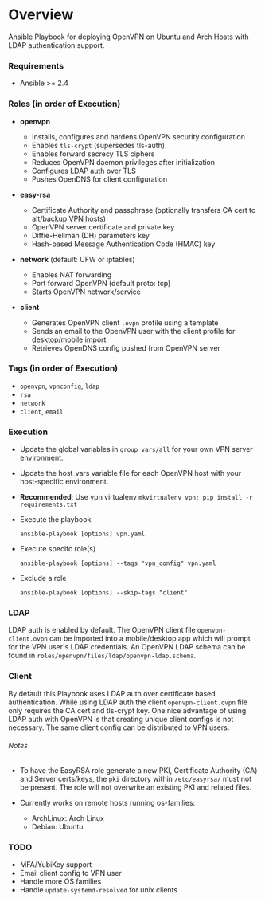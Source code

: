 # Overview
Ansible Playbook for deploying OpenVPN on Ubuntu and Arch Hosts with LDAP authentication support.

### Requirements
- Ansible >= 2.4

### Roles (in order of Execution)
- **openvpn**
  - Installs, configures and hardens OpenVPN security configuration
  - Enables `tls-crypt` (supersedes tls-auth)
  - Enables forward secrecy TLS ciphers
  - Reduces OpenVPN daemon privileges after initialization
  - Configures LDAP auth over TLS
  - Pushes OpenDNS for client configuration

- **easy-rsa**
  - Certificate Authority and passphrase (optionally transfers CA cert to alt/backup VPN hosts)
  - OpenVPN server certificate and private key
  - Diffie-Hellman (DH) parameters key
  - Hash-based Message Authentication Code (HMAC) key

- **network** (default: UFW or iptables)
  - Enables NAT forwarding
  - Port forward OpenVPN (default proto: tcp)
  - Starts OpenVPN network/service

- **client**
  - Generates OpenVPN client `.ovpn` profile using a template
  - Sends an email to the OpenVPN user with the client profile for desktop/mobile import
  - Retrieves OpenDNS config pushed from OpenVPN server

### Tags (in order of Execution)
  - `openvpn`, `vpnconfig`, `ldap`
  - `rsa`
  - `network`
  - `client`, `email`

### Execution
- Update the global variables in `group_vars/all` for your own VPN server environment.
- Update the host_vars variable file for each OpenVPN host with your host-specific environment.
- **Recommended**: Use vpn virtualenv `mkvirtualenv vpn; pip install -r requirements.txt`
- Execute the playbook

  `ansible-playbook [options] vpn.yaml`

- Execute specifc role(s)
  
  `ansible-playbook [options] --tags "vpn_config" vpn.yaml`

- Exclude a role

  `ansible-playbook [options] --skip-tags "client"`

### LDAP
LDAP auth is enabled by default. The OpenVPN client file `openvpn-client.ovpn` can be imported into a mobile/desktop app which will prompt for the VPN user's LDAP credentials. An OpenVPN LDAP schema can be found in `roles/openvpn/files/ldap/openvpn-ldap.schema`. 

### Client
By default this Playbook uses LDAP auth over certificate based authentication. While using LDAP auth the client `openvpn-client.ovpn` file only requires the CA cert and tls-crypt key. One nice advantage of using LDAP auth with OpenVPN is that creating unique client configs is not necessary. The same client config can be distributed to VPN users.

###### Notes
- To have the EasyRSA role generate a new PKI, Certificate Authority (CA) and Server certs/keys, the `pki` directory within `/etc/easyrsa/` must not be present. The role will not overwrite an existing PKI and related files.

- Currently works on remote hosts running os-families:
  - ArchLinux: Arch Linux
  - Debian: Ubuntu

### TODO
- MFA/YubiKey support
- Email client config to VPN user
- Handle more OS families
- Handle `update-systemd-resolved` for unix clients
